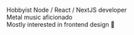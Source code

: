 Hobbyist Node / React / NextJS developer<br/>
Metal music aficionado<br/>
Mostly interested in frontend design 💅
<!---
Dristen/Dristen is a ✨ special ✨ repository because its `README.md` (this file) appears on your GitHub profile.
You can click the Preview link to take a look at your changes.
--->
